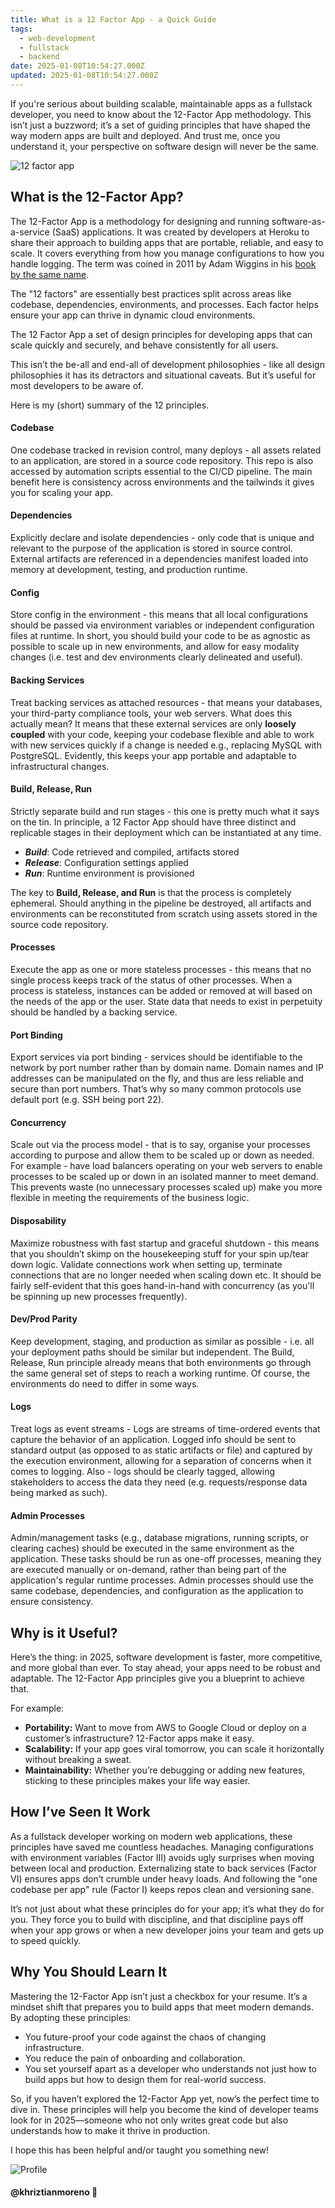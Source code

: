 ```yaml
---
title: What is a 12 Factor App - a Quick Guide
tags:
  - web-development
  - fullstack
  - backend
date: 2025-01-08T10:54:27.000Z
updated: 2025-01-08T10:54:27.000Z
---
```


If you're serious about building scalable, maintainable apps as a fullstack developer, you need to know about the 12-Factor App methodology. This isn’t just a buzzword; it’s a set of guiding principles that have shaped the way modern apps are built and deployed. And trust me, once you understand it, your perspective on software design will never be the same.

![12 factor app](/posts/12-fact.png)

## What is the 12-Factor App?

The 12-Factor App is a methodology for designing and running software-as-a-service (SaaS) applications. It was created by developers at Heroku to share their approach to building apps that are portable, reliable, and easy to scale. It covers everything from how you manage configurations to how you handle logging. The term was coined in 2011 by Adam Wiggins in his [book by the same name](https://12factor.net/).

The "12 factors" are essentially best practices split across areas like codebase, dependencies, environments, and processes. Each factor helps ensure your app can thrive in dynamic cloud environments.

The 12 Factor App a set of design principles for developing apps that can scale quickly and securely, and behave consistently for all users.

This isn’t the be-all and end-all of development philosophies - like all design philosophies it has its detractors and situational caveats. But it’s useful for most developers to be aware of.

Here is my (short) summary of the 12 principles.

#### Codebase

One codebase tracked in revision control, many deploys - all assets related to an application, are stored in a source code repository. This repo is also accessed by automation scripts essential to the CI/CD pipeline. The main benefit here is consistency across environments and the tailwinds it gives you for scaling your app.

#### Dependencies

Explicitly declare and isolate dependencies - only code that is unique and relevant to the purpose of the application is stored in source control. External artifacts are referenced in a dependencies manifest loaded into memory at development, testing, and production runtime.

#### Config

Store config in the environment - this means that all local configurations should be passed via environment variables or independent configuration files at runtime. In short, you should build your code to be as agnostic as possible to scale up in new environments, and allow for easy modality changes (i.e. test and dev environments clearly delineated and useful).

#### Backing Services

Treat backing services as attached resources - that means your databases, your third-party compliance tools, your web servers. What does this actually mean? It means that these external services are only **loosely coupled** with your code, keeping your codebase flexible and able to work with new services quickly if a change is needed e.g., replacing MySQL with PostgreSQL. Evidently, this keeps your app portable and adaptable to infrastructural changes.

#### Build, Release, Run

Strictly separate build and run stages - this one is pretty much what it says on the tin. In principle, a 12 Factor App should have three distinct and replicable stages in their deployment which can be instantiated at any time.

- **_Build_**: Code retrieved and compiled, artifacts stored
- **_Release_**: Configuration settings applied
- **_Run_**: Runtime environment is provisioned

The key to **Build, Release, and Run** is that the process is completely ephemeral. Should anything in the pipeline be destroyed, all artifacts and environments can be reconstituted from scratch using assets stored in the source code repository.

#### Processes

Execute the app as one or more stateless processes - this means that no single process keeps track of the status of other processes. When a process is stateless, instances can be added or removed at will based on the needs of the app or the user. State data that needs to exist in perpetuity should be handled by a backing service.

#### Port Binding

Export services via port binding - services should be identifiable to the network by port number rather than by domain name. Domain names and IP addresses can be manipulated on the fly, and thus are less reliable and secure than port numbers. That’s why so many common protocols use default port (e.g. SSH being port 22).

#### Concurrency

Scale out via the process model - that is to say, organise your processes according to purpose and allow them to be scaled up or down as needed. For example - have load balancers operating on your web servers to enable processes to be scaled up or down in an isolated manner to meet demand. This prevents waste (no unnecessary processes scaled up) make you more flexible in meeting the requirements of the business logic.

#### Disposability

Maximize robustness with fast startup and graceful shutdown - this means that you shouldn’t skimp on the housekeeping stuff for your spin up/tear down logic. Validate connections work when setting up, terminate connections that are no longer needed when scaling down etc. It should be fairly self-evident that this goes hand-in-hand with concurrency (as you'll be spinning up new processes frequently).

#### Dev/Prod Parity

Keep development, staging, and production as similar as possible - i.e. all your deployment paths should be similar but independent. The Build, Release, Run principle already means that both environments go through the same general set of steps to reach a working runtime. Of course, the environments do need to differ in some ways.

#### Logs

Treat logs as event streams - Logs are streams of time-ordered events that capture the behavior of an application. Logged info should be sent to standard output (as opposed to as static artifacts or file) and captured by the execution environment, allowing for a separation of concerns when it comes to logging. Also - logs should be clearly tagged, allowing stakeholders to access the data they need (e.g. requests/response data being marked as such).

#### Admin Processes

Admin/management tasks (e.g., database migrations, running scripts, or clearing caches) should be executed in the same environment as the application. These tasks should be run as one-off processes, meaning they are executed manually or on-demand, rather than being part of the application's regular runtime processes. Admin processes should use the same codebase, dependencies, and configuration as the application to ensure consistency.

## Why is it Useful?

Here’s the thing: in 2025, software development is faster, more competitive, and more global than ever. To stay ahead, your apps need to be robust and adaptable. The 12-Factor App principles give you a blueprint to achieve that.

For example:

- **Portability:** Want to move from AWS to Google Cloud or deploy on a customer’s infrastructure? 12-Factor apps make it easy.
- **Scalability:** If your app goes viral tomorrow, you can scale it horizontally without breaking a sweat.
- **Maintainability:** Whether you’re debugging or adding new features, sticking to these principles makes your life way easier.

## How I’ve Seen It Work

As a fullstack developer working on modern web applications, these principles have saved me countless headaches. Managing configurations with environment variables (Factor III) avoids ugly surprises when moving between local and production. Externalizing state to back services (Factor VI) ensures apps don’t crumble under heavy loads. And following the "one codebase per app" rule (Factor I) keeps repos clean and versioning sane.

It’s not just about what these principles do for your app; it’s what they do for you. They force you to build with discipline, and that discipline pays off when your app grows or when a new developer joins your team and gets up to speed quickly.

## Why You Should Learn It

Mastering the 12-Factor App isn’t just a checkbox for your resume. It’s a mindset shift that prepares you to build apps that meet modern demands. By adopting these principles:

- You future-proof your code against the chaos of changing infrastructure.
- You reduce the pain of onboarding and collaboration.
- You set yourself apart as a developer who understands not just how to build apps but how to design them for real-world success.

So, if you haven’t explored the 12-Factor App yet, now’s the perfect time to dive in. These principles will help you become the kind of developer teams look for in 2025—someone who not only writes great code but also understands how to make it thrive in production.

I hope this has been helpful and/or taught you something new!

![Profile](https://res.cloudinary.com/khriztianmoreno/image/upload/c_scale,w_148/v1591324337/KM-brand/stickers/sticker-3_2x.png)

#### @khriztianmoreno 🚀
